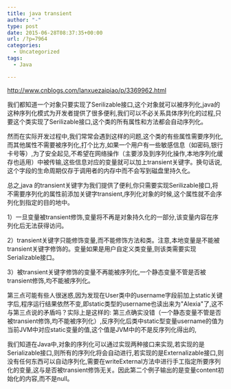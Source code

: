```yaml
---
title: java transient
author: "-"
type: post
date: 2015-06-28T08:37:35+00:00
url: /?p=7964
categories:
  - Uncategorized
tags:
  - Java

---
```

http://www.cnblogs.com/lanxuezaipiao/p/3369962.html


我们都知道一个对象只要实现了Serilizable接口,这个对象就可以被序列化,java的这种序列化模式为开发者提供了很多便利,我们可以不必关系具体序列化的过程,只要这个类实现了Serilizable接口,这个类的所有属性和方法都会自动序列化。

然而在实际开发过程中,我们常常会遇到这样的问题,这个类的有些属性需要序列化,而其他属性不需要被序列化,打个比方,如果一个用户有一些敏感信息（如密码,银行卡号等）,为了安全起见,不希望在网络操作（主要涉及到序列化操作,本地序列化缓存也适用）中被传输,这些信息对应的变量就可以加上transient关键字。换句话说,这个字段的生命周期仅存于调用者的内存中而不会写到磁盘里持久化。

总之,java 的transient关键字为我们提供了便利,你只需要实现Serilizable接口,将不需要序列化的属性前添加关键字transient,序列化对象的时候,这个属性就不会序列化到指定的目的地中。

1）一旦变量被transient修饰,变量将不再是对象持久化的一部分,该变量内容在序列化后无法获得访问。

2）transient关键字只能修饰变量,而不能修饰方法和类。注意,本地变量是不能被transient关键字修饰的。变量如果是用户自定义类变量,则该类需要实现Serializable接口。

3）被transient关键字修饰的变量不再能被序列化,一个静态变量不管是否被transient修饰,均不能被序列化。

第三点可能有些人很迷惑,因为发现在User类中的username字段前加上static关键字后,程序运行结果依然不变,即static类型的username也读出来为"Alexia"了,这不与第三点说的矛盾吗？实际上是这样的: 第三点确实没错（一个静态变量不管是否被transient修饰,均不能被序列化）,反序列化后类中static型变量username的值为当前JVM中对应static变量的值,这个值是JVM中的不是反序列化得出的,

我们知道在Java中,对象的序列化可以通过实现两种接口来实现,若实现的是Serializable接口,则所有的序列化将会自动进行,若实现的是Externalizable接口,则没有任何东西可以自动序列化,需要在writeExternal方法中进行手工指定所要序列化的变量,这与是否被transient修饰无关。因此第二个例子输出的是变量content初始化的内容,而不是null。

